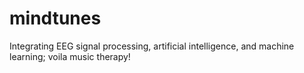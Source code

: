 # mindtunes
Integrating EEG signal processing, artificial intelligence, and machine learning; voila music therapy!
